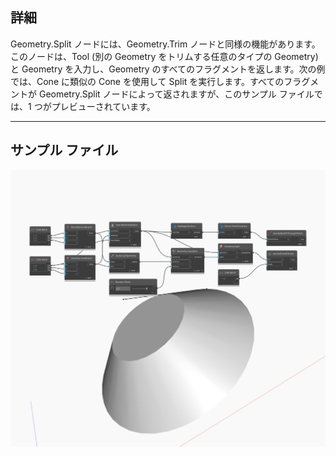 ## 詳細
Geometry.Split ノードには、Geometry.Trim ノードと同様の機能があります。このノードは、Tool (別の Geometry をトリムする任意のタイプの Geometry)と Geometry を入力し、Geometry のすべてのフラグメントを返します。次の例では、Cone に類似の Cone を使用して Split を実行します。すべてのフラグメントが Geometry.Split ノードによって返されますが、このサンプル ファイルでは、1 つがプレビューされています。
___
## サンプル ファイル

![Split](./Autodesk.DesignScript.Geometry.Geometry.Split_img.jpg)

